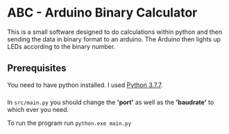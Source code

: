 # ABC - Arduino Binary Calculator

This is a small software designed to do calculations within python and then sending the data in binary format to an arduino. The Arduino then lights up LEDs according to the binary number.

## Prerequisites
You need to have python installed. I used [Python 3.7.7](https://www.python.org/downloads/release/python-377/).
###

In ```src/main.py``` you should change the **'port'** as well as the **'baudrate'** to which ever you need.

To run the program run ```python.exe main.py```
